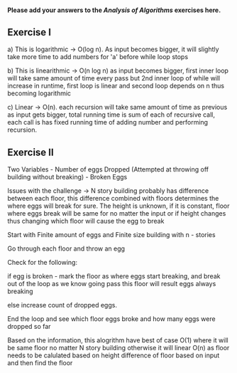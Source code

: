 #### Please add your answers to the ***Analysis of  Algorithms*** exercises here.

## Exercise I

a) This is logarithmic -> O(log n). As input becomes bigger, it will slightly take more time to add numbers for 'a' before while loop stops


b) This is linearithmic -> O(n log n) as input becomes bigger, first inner loop will take same amount of time every pass but 2nd inner loop of while will increase in runtime, first loop is linear and second loop depends on n thus becoming logarithmic 

c) Linear -> O(n). each recursion will take same amount of time as previous as input gets bigger, total running time is sum of each of recursive call, each call is has fixed running time of adding number and performing recursion. 

## Exercise II

Two Variables - Number of eggs Dropped (Attempted at throwing off building without                 breaking)
              - Broken Eggs

Issues with the challenge -> N story building probably has difference between each floor, this difference combined with floors determines the where eggs will break for sure. The height is unknown, if it is constant, floor where eggs break will be same for no matter the input or if height changes thus changing which floor will cause the egg to break

Start with Finite amount of eggs and Finite size building with n - stories

Go through each floor and throw an egg 

Check for the following:

if egg is broken - mark the floor as where eggs start breaking, and break out of the loop as we know going pass this floor will result eggs always breaking

else increase count of dropped eggs.

End the loop and see which floor eggs broke and how many eggs were dropped so far

Based on the information, this alogrithm have best of case O(1) where it will be same floor no matter N story building otherwise it will linear O(n) as floor needs to be calulated based on height difference of floor based on input and then find the floor  